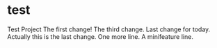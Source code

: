 # test
Test Project
The first change!
The third change.
Last change for today.
Actually this is the last change.
One more line.
A minifeature line.
